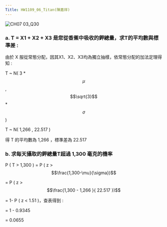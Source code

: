 ```yaml
---
Title: HW1109_06_Titan(陳嘉祥)
---
```


![CH07 03_Q30](https://github.com/user-attachments/assets/22b10824-08eb-4900-bd5e-1d10778f192e)


### a. T = X1 + X2 + X3 是您從香蕉中吸收的鉀總量，求T的平均數與標準差 : 

由於 X 服從常態分配，因其X1、X2、X3均為獨立抽樣，依常態分配的加法定理得知 : 

T ~  N( 3 * $$\mu$$ , $$\sqrt{3}$$ * $$\sigma $$ )  

T ~  N( 1,266 , 22.517 ) 

得 T 的平均數為 1,266 ，標準差為 22.517

### b. 求每天攝取的鉀總量T超過 1,300 毫克的機率

P ( T > 1,300 ) = P ( z > $$\frac{1,300-\mu}{\sigma})$$

= P ( z > $$\frac{1,300 - 1,266 }{ 22.517 })$$ 

= 1- P ( z < 1.51 )，查表得到 : 

= 1 - 0.9345

= 0.0655



